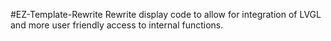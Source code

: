 #EZ-Template-Rewrite
Rewrite display code to allow for integration of LVGL and more user friendly access to internal functions.